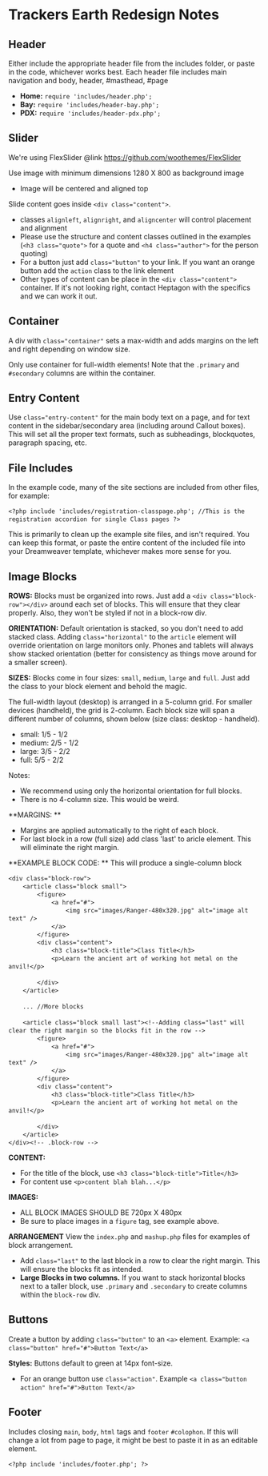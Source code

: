 # Trackers Earth Redesign Notes

## Header

Either include the appropriate header file from the includes folder, or paste in the code, whichever works best. Each header file includes main navigation and body, header, #masthead, #page

*	**Home:** `require 'includes/header.php';` 
*	**Bay:** `require 'includes/header-bay.php';` 
*	**PDX:** `require 'includes/header-pdx.php';` 

## Slider

We're using FlexSlider @link https://github.com/woothemes/FlexSlider

Use image with minimum dimensions 1280 X 800 as background image
*	Image will be centered and aligned top
	
Slide content goes inside `<div class="content">`. 
*	classes `alignleft`, `alignright`, and `aligncenter` will control placement and alignment
*	Please use the structure and content classes outlined in the examples (`<h3 class="quote">` for a quote and `<h4 class="author">` for the person quoting)
*	For a button just add `class="button"` to your link. If you want an orange button add the `action` class to the link element
*	Other types of content can be place in the `<div class="content">` container. If it's not looking right, contact Heptagon with the specifics and we can work it out.


## Container

A div with `class="container"` sets a max-width and adds margins on the left and right depending on window size. 

Only use container for full-width elements! Note that the `.primary` and `#secondary` columns are within the container.


## Entry Content

Use `class="entry-content"` for the main body text on a page, and for text content in the sidebar/secondary area (including around Callout boxes). This will set all the proper text formats, such as subheadings, blockquotes, paragraph spacing, etc. 


## File Includes

In the example code, many of the site sections are included from other files, for example:

	<?php include 'includes/registration-classpage.php'; //This is the registration accordion for single Class pages ?>

This is primarily to clean up the example site files, and isn't required. You can keep this format, or paste the entire content of the included file into your Dreamweaver template, whichever makes more sense for you.

## Image Blocks

**ROWS:** Blocks must be organized into rows. Just add a `<div class="block-row"></div>` around each set of blocks. This will ensure that they clear properly. Also, they won't be styled if not in a block-row div.

**ORIENTATION:** Default orientation is stacked, so you don't need to add stacked class. Adding `class="horizontal"` to the `article` element will override orientation on large monitors only. Phones and tablets will always show stacked orientation (better for consistency as things move around for a smaller screen).

**SIZES:** Blocks come in four sizes: `small`, `medium`, `large` and `full`. Just add the class to your block element and behold the magic.
	
The full-width layout (desktop) is arranged in a 5-column grid. For smaller devices (handheld), the grid is 2-column. Each block size will span a different number of columns, shown below (size class: desktop - handheld).
*	small: 1/5 - 1/2
*	medium: 2/5 - 1/2
*	large: 3/5 - 2/2
*	full: 5/5 - 2/2

Notes:
*	We recommend using only the horizontal orientation for full blocks.
*	There is no 4-column size. This would be weird.

**MARGINS: **
*	Margins are applied automatically to the right of each block.
*	For last block in a row (full size) add class 'last' to aricle element. This will eliminate the right margin.

**EXAMPLE BLOCK CODE: **
This will produce a single-column block 

	<div class="block-row">
		<article class="block small">
			<figure>
				<a href="#">
					<img src="images/Ranger-480x320.jpg" alt="image alt text" />
				</a>
			</figure>
			<div class="content">
				<h3 class="block-title">Class Title</h3>
				<p>Learn the ancient art of working hot metal on the anvil!</p>

			</div>
		</article>

		... //More blocks

		<article class="block small last"><!--Adding class="last" will clear the right margin so the blocks fit in the row -->
			<figure>
				<a href="#">
					<img src="images/Ranger-480x320.jpg" alt="image alt text" />
				</a>
			</figure>
			<div class="content">
				<h3 class="block-title">Class Title</h3>
				<p>Learn the ancient art of working hot metal on the anvil!</p>

			</div>
		</article>
	</div><!-- .block-row -->

**CONTENT:**
*	For the title of the block, use `<h3 class="block-title">Title</h3>`
*	For content use `<p>content blah blah...</p>`

**IMAGES:**
*	ALL BLOCK IMAGES SHOULD BE 720px X 480px
*	Be sure to place images in a `figure` tag, see example above.

**ARRANGEMENT**
View the `index.php` and `mashup.php` files for examples of block arrangement. 

*	Add `class="last"` to the last block in a row to clear the right margin. This will ensure the blocks fit as intended.
*	**Large Blocks in two columns.** If you want to stack horizontal blocks next to a taller block, use `.primary` and `.secondary` to create columns within the `block-row` div.



## Buttons
Create a button by adding `class="button"` to an `<a>` element. Example: `<a class="button" href="#">Button Text</a>`

**Styles:** Buttons default to green at 14px font-size. 
*	For an orange button use `class="action"`. Example `<a class="button action" href="#">Button Text</a>`


## Footer
Includes closing `main`, `body`, `html` tags and `footer` `#colophon`. If this will change a lot from page to page, it might be best to paste it in as an editable element.

	<?php include 'includes/footer.php'; ?>

